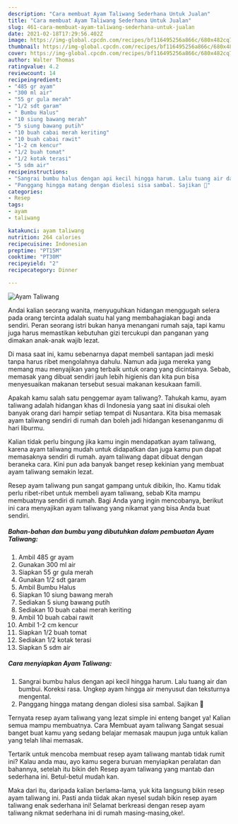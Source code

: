 ```yaml
---
description: "Cara membuat Ayam Taliwang Sederhana Untuk Jualan"
title: "Cara membuat Ayam Taliwang Sederhana Untuk Jualan"
slug: 461-cara-membuat-ayam-taliwang-sederhana-untuk-jualan
date: 2021-02-18T17:29:56.402Z
image: https://img-global.cpcdn.com/recipes/bf116495256a866c/680x482cq70/ayam-taliwang-foto-resep-utama.jpg
thumbnail: https://img-global.cpcdn.com/recipes/bf116495256a866c/680x482cq70/ayam-taliwang-foto-resep-utama.jpg
cover: https://img-global.cpcdn.com/recipes/bf116495256a866c/680x482cq70/ayam-taliwang-foto-resep-utama.jpg
author: Walter Thomas
ratingvalue: 4.2
reviewcount: 14
recipeingredient:
- "485 gr ayam"
- "300 ml air"
- "55 gr gula merah"
- "1/2 sdt garam"
- " Bumbu Halus"
- "10 siung bawang merah"
- "5 siung bawang putih"
- "10 buah cabai merah keriting"
- "10 buah cabai rawit"
- "1-2 cm kencur"
- "1/2 buah tomat"
- "1/2 kotak terasi"
- "5 sdm air"
recipeinstructions:
- "Sangrai bumbu halus dengan api kecil hingga harum. Lalu tuang air dan bumbui. Koreksi rasa. Ungkep ayam hingga air menyusut dan teksturnya mengental."
- "Panggang hingga matang dengan diolesi sisa sambal. Sajikan 🤤"
categories:
- Resep
tags:
- ayam
- taliwang

katakunci: ayam taliwang 
nutrition: 264 calories
recipecuisine: Indonesian
preptime: "PT15M"
cooktime: "PT30M"
recipeyield: "2"
recipecategory: Dinner

---
```



![Ayam Taliwang](https://img-global.cpcdn.com/recipes/bf116495256a866c/680x482cq70/ayam-taliwang-foto-resep-utama.jpg)

Andai kalian seorang wanita, menyuguhkan hidangan menggugah selera pada orang tercinta adalah suatu hal yang membahagiakan bagi anda sendiri. Peran seorang istri bukan hanya menangani rumah saja, tapi kamu juga harus memastikan kebutuhan gizi tercukupi dan panganan yang dimakan anak-anak wajib lezat.

Di masa  saat ini, kamu sebenarnya dapat membeli santapan jadi meski tanpa harus ribet mengolahnya dahulu. Namun ada juga mereka yang memang mau menyajikan yang terbaik untuk orang yang dicintainya. Sebab, memasak yang dibuat sendiri jauh lebih higienis dan kita pun bisa menyesuaikan makanan tersebut sesuai makanan kesukaan famili. 



Apakah kamu salah satu penggemar ayam taliwang?. Tahukah kamu, ayam taliwang adalah hidangan khas di Indonesia yang saat ini disukai oleh banyak orang dari hampir setiap tempat di Nusantara. Kita bisa memasak ayam taliwang sendiri di rumah dan boleh jadi hidangan kesenanganmu di hari liburmu.

Kalian tidak perlu bingung jika kamu ingin mendapatkan ayam taliwang, karena ayam taliwang mudah untuk didapatkan dan juga kamu pun dapat memasaknya sendiri di rumah. ayam taliwang dapat dibuat dengan beraneka cara. Kini pun ada banyak banget resep kekinian yang membuat ayam taliwang semakin lezat.

Resep ayam taliwang pun sangat gampang untuk dibikin, lho. Kamu tidak perlu ribet-ribet untuk membeli ayam taliwang, sebab Kita mampu membuatnya sendiri di rumah. Bagi Anda yang ingin mencobanya, berikut ini cara menyajikan ayam taliwang yang nikamat yang bisa Anda buat sendiri.

<!--inarticleads1-->

##### Bahan-bahan dan bumbu yang dibutuhkan dalam pembuatan Ayam Taliwang:

1. Ambil 485 gr ayam
1. Gunakan 300 ml air
1. Siapkan 55 gr gula merah
1. Gunakan 1/2 sdt garam
1. Ambil  Bumbu Halus
1. Siapkan 10 siung bawang merah
1. Sediakan 5 siung bawang putih
1. Sediakan 10 buah cabai merah keriting
1. Ambil 10 buah cabai rawit
1. Ambil 1-2 cm kencur
1. Siapkan 1/2 buah tomat
1. Sediakan 1/2 kotak terasi
1. Siapkan 5 sdm air




<!--inarticleads2-->

##### Cara menyiapkan Ayam Taliwang:

1. Sangrai bumbu halus dengan api kecil hingga harum. Lalu tuang air dan bumbui. Koreksi rasa. Ungkep ayam hingga air menyusut dan teksturnya mengental.
1. Panggang hingga matang dengan diolesi sisa sambal. Sajikan 🤤




Ternyata resep ayam taliwang yang lezat simple ini enteng banget ya! Kalian semua mampu membuatnya. Cara Membuat ayam taliwang Sangat sesuai banget buat kamu yang sedang belajar memasak maupun juga untuk kalian yang telah lihai memasak.

Tertarik untuk mencoba membuat resep ayam taliwang mantab tidak rumit ini? Kalau anda mau, ayo kamu segera buruan menyiapkan peralatan dan bahannya, setelah itu bikin deh Resep ayam taliwang yang mantab dan sederhana ini. Betul-betul mudah kan. 

Maka dari itu, daripada kalian berlama-lama, yuk kita langsung bikin resep ayam taliwang ini. Pasti anda tiidak akan nyesel sudah bikin resep ayam taliwang enak sederhana ini! Selamat berkreasi dengan resep ayam taliwang nikmat sederhana ini di rumah masing-masing,oke!.

